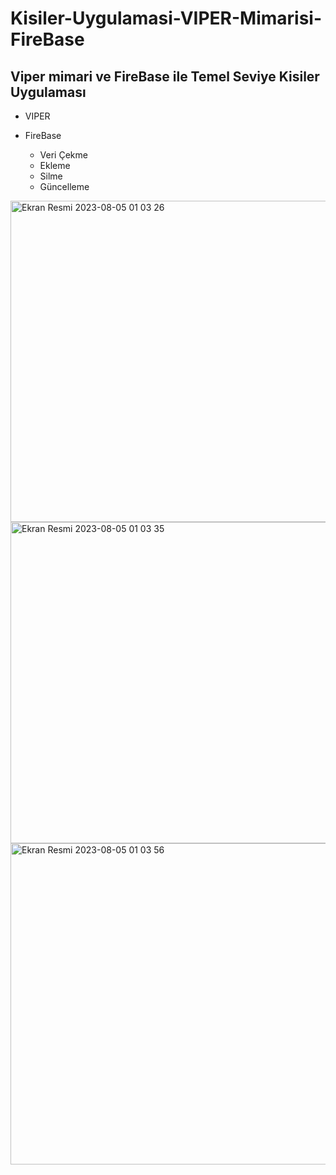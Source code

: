 # Kisiler-Uygulamasi-VIPER-Mimarisi-FireBase
<h2><b>Viper mimari ve FireBase ile  Temel Seviye Kisiler Uygulaması</b></h2>

- VIPER 

- FireBase
  * Veri Çekme
  * Ekleme
  * Silme
  * Güncelleme
 
<img width="514" alt="Ekran Resmi 2023-08-05 01 03 26" src="https://github.com/duman011/Kisiler-Uygulamasi-VIPER-Mimarisi-FireBase/assets/81991720/10b24e2b-a27f-4bea-acb1-9cf01bf677dd">

<img width="514" alt="Ekran Resmi 2023-08-05 01 03 35" src="https://github.com/duman011/Kisiler-Uygulamasi-VIPER-Mimarisi-FireBase/assets/81991720/da0d43d7-7a04-42ba-bb13-86cbaa880258">

<img width="514" alt="Ekran Resmi 2023-08-05 01 03 56" src="https://github.com/duman011/Kisiler-Uygulamasi-VIPER-Mimarisi-FireBase/assets/81991720/1f3f7a36-0e19-44f8-8617-11af9bb7718f">
